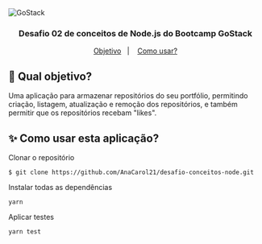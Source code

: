<img alt="GoStack" src="https://storage.googleapis.com/golden-wind/bootcamp-gostack/header-desafios.png" />

<h3 align = "center"> Desafio 02 de conceitos de Node.js do Bootcamp GoStack </h3>
<p align="center">
  <a href="#dart-qual-objetivo">Objetivo</a>&nbsp;&nbsp;&nbsp;|&nbsp;&nbsp;&nbsp;
  <a href="#sparkles-como-usar-esta-aplicação">Como usar?</a>
</p>


## :dart: Qual objetivo?
Uma aplicação para armazenar repositórios do seu portfólio, permitindo criação, listagem, atualização e remoção dos repositórios, e também permitir que os repositórios recebam "likes".

## :sparkles: Como usar esta aplicação?

Clonar o repositório
```
$ git clone https://github.com/AnaCarol21/desafio-conceitos-node.git
```
Instalar todas as dependências
```
yarn
```
Aplicar testes
```
yarn test
```

